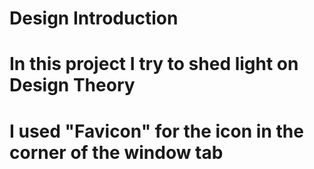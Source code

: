# Design Introduction

# In this project I try to shed light on Design Theory

# I used "Favicon" for the icon in the corner of the window tab
